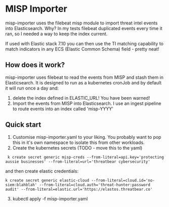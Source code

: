 # MISP Importer

misp-importer uses the filebeat misp module to import threat intel events into Elasticsearch. Why? In my tests filebeat duplicated events every time it ran, so I needed a way to keep the index current. 

If used with Elastic stack 7.10 you can then use the TI matching capability to match indicators in any ECS (Elastic Common Schema) field - pretty neat!

## How does it work?

misp-importer uses filebeat to read the events from MISP and stash them in Elasticsearch. It is designed to run as a kubernetes cronJob and by default it will run once a day and: 

1. delete the index defined in ELASTIC_URL! You have been warned!
2. Import the events from MISP into Elasticsearch. I use an ingest pipeline to route events into an index called 'misp-YYYY'

## Quick start

1. Customise misp-importer.yaml to your liking. You probably want to pop this in it's own namespace to isolate this from other workloads.
2. Create the kubernetes secrets (TODO - move this to the yaml)
```
 k create secret generic misp-creds --from-literal=api.key='protecting aussie businesses' --from-literal=url='threatbear cybersecurity'
```
and then create elastic credentials:

```
k create secret generic elastic-cloud --from-literal=cloud.id='no-siem:blahblah' --from-literal=cloud.auth='threat-hunter:password audit' --from-literal=elastic.url='https://elastos.threatbear.co'
```
3. kubectl apply -f misp-importer.yaml


